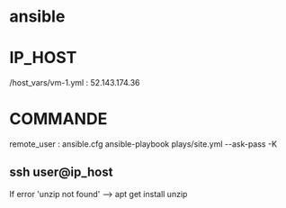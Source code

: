 # ansible
# IP_HOST
/host_vars/vm-1.yml : 52.143.174.36
# COMMANDE 
remote_user : ansible.cfg
ansible-playbook plays/site.yml --ask-pass -K

## ssh user@ip_host
If error 'unzip not found' --> apt get install unzip


